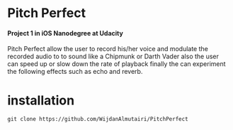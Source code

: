 # Pitch Perfect

#### Project 1 in iOS Nanodegree at Udacity

Pitch Perfect allow the user to record his/her voice and modulate the recorded audio to to sound like a Chipmunk or Darth Vader also the user can speed up or slow down the rate of playback finally the can experiment the following effects such as echo and reverb.

# installation

`git clone https://github.com/WijdanAlmutairi/PitchPerfect`
